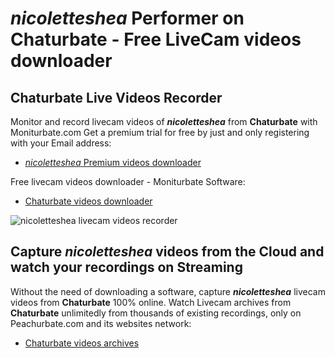 # _nicoletteshea_ Performer on Chaturbate - Free LiveCam videos downloader

## Chaturbate Live Videos Recorder

Monitor and record livecam videos of **_nicoletteshea_** from **Chaturbate** with Moniturbate.com
Get a premium trial for free by just and only registering with your Email address:
* [_nicoletteshea_ Premium videos downloader](https://moniturbate.com/request-demo-licence-key.html)

Free livecam videos downloader - Moniturbate Software:
* [Chaturbate videos downloader](https://moniturbate.com/moniturbate-download-software.html)

![_nicoletteshea_ livecam videos recorder](https://peachurnet.com/templates/moniturbate-software.png)


## Capture _nicoletteshea_ videos from the Cloud and watch your recordings on Streaming

Without the need of downloading a software, capture **_nicoletteshea_** livecam videos from **Chaturbate** 100% online.
Watch Livecam archives from **Chaturbate** unlimitedly from thousands of existing recordings, only on Peachurbate.com and its websites network:
* [Chaturbate videos archives](https://peachurnet.com/)